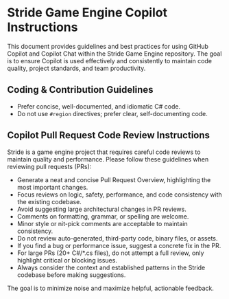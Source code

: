 # Stride Game Engine Copilot Instructions

This document provides guidelines and best practices for using GitHub Copilot and Copilot Chat within the Stride Game Engine repository. The goal is to ensure Copilot is used effectively and consistently to maintain code quality, project standards, and team productivity.

## Coding & Contribution Guidelines

- Prefer concise, well-documented, and idiomatic C# code.
- Do not use `#region` directives; prefer clear, self-documenting code.

## Copilot Pull Request Code Review Instructions

Stride is a game engine project that requires careful code reviews to maintain quality and performance. Please follow these guidelines when reviewing pull requests (PRs):

- Generate a neat and concise Pull Request Overview, highlighting the most important changes.
- Focus reviews on logic, safety, performance, and code consistency with the existing codebase.
- Avoid suggesting large architectural changes in PR reviews.
- Comments on formatting, grammar, or spelling are welcome.
- Minor style or nit-pick comments are acceptable to maintain consistency.
- Do not review auto-generated, third-party code, binary files, or assets.
- If you find a bug or performance issue, suggest a concrete fix in the PR.
- For large PRs (20+ C#/*.cs files), do not attempt a full review, only highlight critical or blocking issues.
- Always consider the context and established patterns in the Stride codebase before making suggestions.

The goal is to minimize noise and maximize helpful, actionable feedback.
